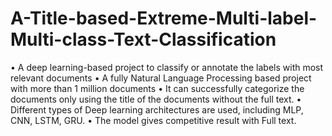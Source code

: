 # A-Title-based-Extreme-Multi-label-Multi-class-Text-Classification
•	A deep learning-based project to classify or annotate the labels with most relevant documents
•	A fully Natural Language Processing based project with more than 1 million documents
•	It can successfully categorize the documents only using the title of the documents without the full text.
•	Different types of Deep learning architectures are used, including MLP, CNN, LSTM, GRU.
•	The model gives competitive result with Full text.
